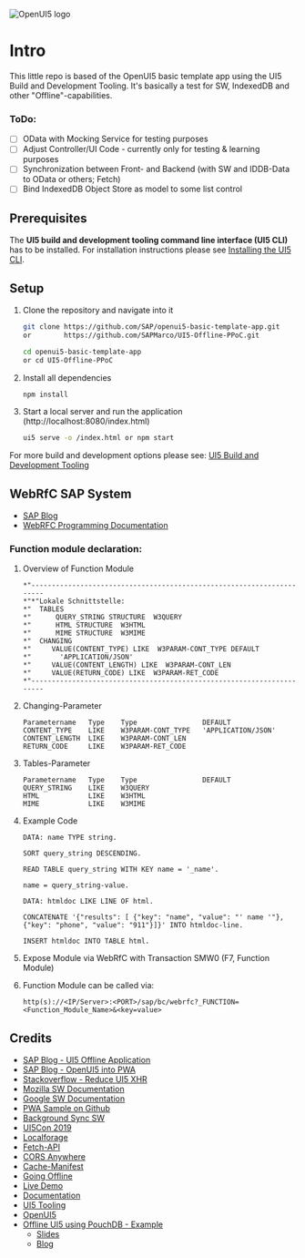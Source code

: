 ![OpenUI5 logo](http://openui5.org/images/OpenUI5_new_big_side.png)

# Intro
This little repo is based of the OpenUI5 basic template app using the UI5 Build and Development Tooling. It's basically a test for SW, IndexedDB and other "Offline"-capabilities.

### ToDo:
- [ ] OData with Mocking Service for testing purposes
- [ ] Adjust Controller/UI Code - currently only for testing & learning purposes
- [ ] Synchronization between Front- and Backend (with SW and IDDB-Data to OData or others; Fetch)
- [ ] Bind IndexedDB Object Store as model to some list control

## Prerequisites
The **UI5 build and development tooling command line interface (UI5 CLI)** has to be installed.
For installation instructions please see [Installing the UI5 CLI](https://github.com/SAP/ui5-tooling#installing-the-ui5-cli).

## Setup
1. Clone the repository and navigate into it
    ```sh
    git clone https://github.com/SAP/openui5-basic-template-app.git 
    or        https://github.com/SAPMarco/UI5-Offline-PPoC.git

    cd openui5-basic-template-app                                  
    or cd UI5-Offline-PPoC
    ```
1. Install all dependencies
    ```sh
    npm install
    ```

1. Start a local server and run the application (http://localhost:8080/index.html)
    ```sh
    ui5 serve -o /index.html or npm start
    ```

For more build and development options please see: [UI5 Build and Development Tooling](https://github.com/SAP/ui5-tooling)

## WebRfC SAP System

* [SAP Blog](https://blogs.sap.com/2012/08/07/webrfc-simply-calling-an-rfc-from-javascript/)
* [WebRFC Programming Documentation](https://help.sap.com/saphelp_46c/helpdata/en/2b/d920434b8a11d1894c0000e8323c4f/content.htm?no_cache=true)

### Function module declaration:

1. Overview of Function Module
    ```
    *"----------------------------------------------------------------------
    *"*"Lokale Schnittstelle:
    *"  TABLES
    *"      QUERY_STRING STRUCTURE  W3QUERY
    *"      HTML STRUCTURE  W3HTML
    *"      MIME STRUCTURE  W3MIME
    *"  CHANGING
    *"     VALUE(CONTENT_TYPE) LIKE  W3PARAM-CONT_TYPE DEFAULT
    *"       'APPLICATION/JSON'
    *"     VALUE(CONTENT_LENGTH) LIKE  W3PARAM-CONT_LEN
    *"     VALUE(RETURN_CODE) LIKE  W3PARAM-RET_CODE
    *"----------------------------------------------------------------------
    ```
2. Changing-Parameter
    ```
    Parametername   Type    Type                DEFAULT
    CONTENT_TYPE	LIKE	W3PARAM-CONT_TYPE   'APPLICATION/JSON'
    CONTENT_LENGTH	LIKE	W3PARAM-CONT_LEN	                     
    RETURN_CODE     LIKE	W3PARAM-RET_CODE	                     
    ```
3. Tables-Parameter
    ```
    Parametername   Type    Type                DEFAULT
    QUERY_STRING	LIKE	W3QUERY
    HTML	        LIKE	W3HTML
    MIME	        LIKE	W3MIME	                     
    ```
4. Example Code
    ```
    DATA: name TYPE string.

    SORT query_string DESCENDING.

    READ TABLE query_string WITH KEY name = '_name'.

    name = query_string-value.

    DATA: htmldoc LIKE LINE OF html.

    CONCATENATE '{"results": [ {"key": "name", "value": "' name '"}, {"key": "phone", "value": "911"}]}' INTO htmldoc-line.

    INSERT htmldoc INTO TABLE html.   
    ```
5. Expose Module via WebRfC with Transaction SMW0 (F7, Function Module)

6. Function Module can be called via:
    ```
    http(s)://<IP/Server>:<PORT>/sap/bc/webrfc?_FUNCTION=<Function_Module_Name>&<key=value>
    ```

## Credits
* [SAP Blog - UI5 Offline Application](https://blogs.sap.com/2016/01/14/ui5-offline-application-using-serviceworker-api/)
* [SAP Blog - OpenUI5 into PWA](https://blogs.sap.com/2017/11/30/ui5ers-buzz-19-lets-be-progressive-convert-an-openui5-application-into-a-progressive-web-app/)
* [Stackoverflow - Reduce UI5 XHR](https://stackoverflow.com/questions/48883323/service-worker-registered-and-activated-but-doesnt-work-in-offline-mode)
* [Mozilla SW Documentation](https://developer.mozilla.org/de/docs/Web/API/Service_Worker_API)
* [Google SW Documentation](https://developers.google.com/web/fundamentals/primers/service-workers/)
* [PWA Sample on Github](https://github.com/SAP/openui5-pwa-sample/blob/master/src/service-worker.js)
* [Background Sync SW](https://davidwalsh.name/background-sync)
* [UI5Con 2019](https://www.youtube.com/watch?v=z_bwa1wMyT4&feature=youtu.be)
* [Localforage](https://github.com/localForage/localForage)
* [Fetch-API](https://gist.github.com/justsml/529d0b1ddc5249095ff4b890aad5e801)
* [CORS Anywhere](https://www.npmjs.com/package/cors-anywhere)
* [Cache-Manifest](https://blogs.sap.com/2016/05/19/first-steps-to-create-sapui5-offline-application/)
* [Going Offline](https://archive.sap.com/documents/docs/DOC-45756)
* [Live Demo](https://sap.github.io/openui5-basic-template-app)
* [Documentation](https://openui5.hana.ondemand.com/#/topic/7a4d93c0b0bb439b9d889ffc5b02eac9)
* [UI5 Tooling](https://github.com/SAP/ui5-tooling)
* [OpenUI5](https://github.com/SAP/openui5)
* [Offline UI5 using PouchDB - Example](https://github.com/UI5Con-Blore-OfflineUI5/OfflineToDo)
  * [Slides](https://de.slideshare.net/GAURAVSHROFF2/ui5-conbanglore-ui5-app-with-offline-storage-using-pouchdb)
  * [Blog](https://blogs.sap.com/2016/02/02/create-offline-application-in-sapui5-using-pouch-db/)
